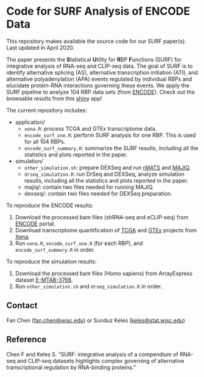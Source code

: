 


<!-- README.md is generated from README.Rmd. Please edit that file -->

# Code for SURF Analysis of ENCODE Data

<!-- badges: start -->

<!-- [![lifecycle](https://img.shields.io/badge/lifecycle-experimental-orange.svg)](https://www.tidyverse.org/lifecycle/#experimental) -->

<!-- badges: end -->

This repository makes available the source code for our SURF paper(s).
Last updated in April 2020.

The paper presents the **S**tatistical **U**tility for **R**BP
**F**unctions (SURF) for integrative analysis of RNA-seq and CLIP-seq
data. The goal of SURF is to identify alternative splicing (AS),
alternative transcription initiation (ATI), and alternative
polyadenylation (APA) events regulated by individual RBPs and elucidate
protein-RNA interactions governing these events. We apply the SURF
pipeline to analyze 104 RBP data sets (from
[ENCODE](https://www.encodeproject.org)). Check out the browsable
results from this [shiny](http://www.statlab.wisc.edu/shiny/surf/) app\!

The current repository includes:

  - application/
      - `xena.R`: process TCGA and GTEx transcriptome data.
      - `encode_surf_one.R`: perform SURF analysis for one RBP. This is
        used for all 104 RBPs.
      - `encode_surf_summary.R`: summarize the SURF results, including
        all the statistics and plots reported in the paper.
  - simulation/
      - `other_simulation.sh`: prepare DEXSeq and run
        [rMATS](http://rnaseq-mats.sourceforge.net/) and
        [MAJIQ](https://majiq.biociphers.org).
      - `drseq_simulation.R`: run DrSeq and DEXSeq, analyze simulation
        results, including all the statistics and plots reported in the
        paper.
      - majiq/: contain two files needed for running MAJIQ.
      - dexseq/: contain two files needed for DEXSeq preparation.

To reproduce the ENCODE results:

1.  Download the processed bam files (shRNA-seq and eCLIP-seq) from
    [ENCODE](https://www.encodeproject.org) portal.
2.  Download transcriptome quantification of
    [TCGA](https://www.cancer.gov/about-nci/organization/ccg/research/structural-genomics/tcga)
    and [GTEx](https://commonfund.nih.gov/gtex) projects from
    [Xena](https://xena.ucsc.edu).
3.  Run `xena.R`, `encode_surf_one.R` (for each RBP), and
    `encode_surf_summary.R` in order.

To reproduce the simulation results:

1.  Download the processed bam files (Homo sapiens) from ArrayExpress
    dataset
    [E-MTAB-3766](https://www.ebi.ac.uk/arrayexpress/experiments/E-MTAB-3766/files/processed/).
2.  Run `other_simulation.sh` and `drseq_simulation.R` in order.

## Contact

Fan Chen (<fan.chen@wisc.edu>) or Sunduz Keles (<keles@stat.wisc.edu>)

## Reference

Chen F and Keles S. “SURF: integrative analysis of a compendium of
RNA-seq and CLIP-seq datasets highlights complex governing of
alternative transcriptional regulation by RNA-binding proteins.”

